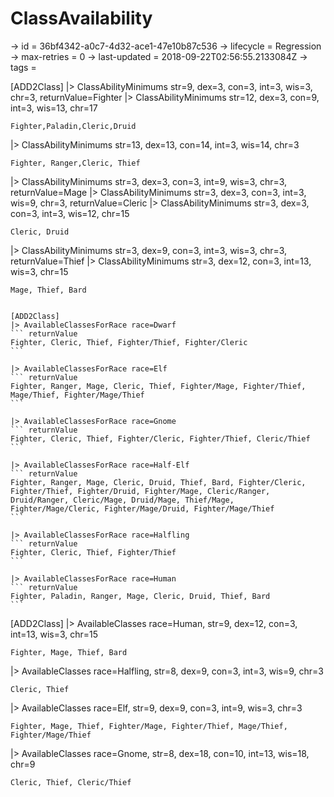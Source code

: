 # ClassAvailability

-> id = 36bf4342-a0c7-4d32-ace1-47e10b87c536
-> lifecycle = Regression
-> max-retries = 0
-> last-updated = 2018-09-22T02:56:55.2133084Z
-> tags = 

[ADD2Class]
|> ClassAbilityMinimums str=9, dex=3, con=3, int=3, wis=3, chr=3, returnValue=Fighter
|> ClassAbilityMinimums str=12, dex=3, con=9, int=3, wis=13, chr=17
``` returnValue
Fighter,Paladin,Cleric,Druid
```

|> ClassAbilityMinimums str=13, dex=13, con=14, int=3, wis=14, chr=3
``` returnValue
Fighter, Ranger,Cleric, Thief
```

|> ClassAbilityMinimums str=3, dex=3, con=3, int=9, wis=3, chr=3, returnValue=Mage
|> ClassAbilityMinimums str=3, dex=3, con=3, int=3, wis=9, chr=3, returnValue=Cleric
|> ClassAbilityMinimums str=3, dex=3, con=3, int=3, wis=12, chr=15
``` returnValue
Cleric, Druid
```

|> ClassAbilityMinimums str=3, dex=9, con=3, int=3, wis=3, chr=3, returnValue=Thief
|> ClassAbilityMinimums str=3, dex=12, con=3, int=13, wis=3, chr=15
``` returnValue
Mage, Thief, Bard
```

~~~

[ADD2Class]
|> AvailableClassesForRace race=Dwarf
``` returnValue
Fighter, Cleric, Thief, Fighter/Thief, Fighter/Cleric
```

|> AvailableClassesForRace race=Elf
``` returnValue
Fighter, Ranger, Mage, Cleric, Thief, Fighter/Mage, Fighter/Thief, Mage/Thief, Fighter/Mage/Thief
```

|> AvailableClassesForRace race=Gnome
``` returnValue
Fighter, Cleric, Thief, Fighter/Cleric, Fighter/Thief, Cleric/Thief
```

|> AvailableClassesForRace race=Half-Elf
``` returnValue
Fighter, Ranger, Mage, Cleric, Druid, Thief, Bard, Fighter/Cleric, Fighter/Thief, Fighter/Druid, Fighter/Mage, Cleric/Ranger, Druid/Ranger, Cleric/Mage, Druid/Mage, Thief/Mage, Fighter/Mage/Cleric, Fighter/Mage/Druid, Fighter/Mage/Thief
```

|> AvailableClassesForRace race=Halfling
``` returnValue
Fighter, Cleric, Thief, Fighter/Thief
```

|> AvailableClassesForRace race=Human
``` returnValue
Fighter, Paladin, Ranger, Mage, Cleric, Druid, Thief, Bard
```

~~~

[ADD2Class]
|> AvailableClasses race=Human, str=9, dex=12, con=3, int=13, wis=3, chr=15
``` returnValue
Fighter, Mage, Thief, Bard
```

|> AvailableClasses race=Halfling, str=8, dex=9, con=3, int=3, wis=9, chr=3
``` returnValue
Cleric, Thief
```

|> AvailableClasses race=Elf, str=9, dex=9, con=3, int=9, wis=3, chr=3
``` returnValue
Fighter, Mage, Thief, Fighter/Mage, Fighter/Thief, Mage/Thief, Fighter/Mage/Thief
```

|> AvailableClasses race=Gnome, str=8, dex=18, con=10, int=13, wis=18, chr=9
``` returnValue
Cleric, Thief, Cleric/Thief
```

~~~
